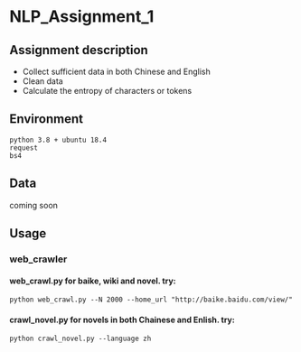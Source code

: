# NLP_Assignment_1
## Assignment description
* Collect sufficient data in both Chinese and English
* Clean data
* Calculate the entropy of characters or tokens
## Environment
    python 3.8 + ubuntu 18.4
    request    
    bs4
## Data
coming soon
## Usage
### web_crawler
#### web_crawl.py for baike, wiki and novel. try:
    python web_crawl.py --N 2000 --home_url "http://baike.baidu.com/view/"
#### crawl_novel.py for novels in both Chainese and Enlish. try:
    python crawl_novel.py --language zh  

 
